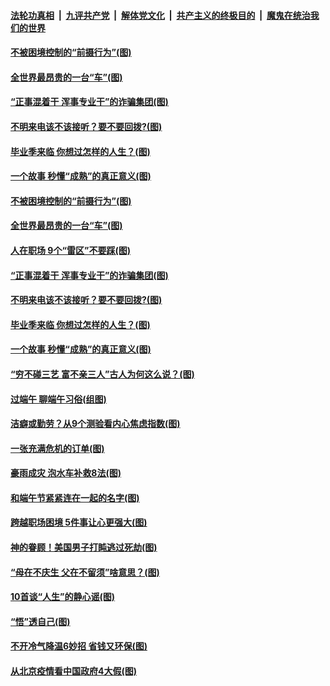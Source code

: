 

####  [法轮功真相](../../../../basic/blob/master/README.md?t=06271131) &nbsp;|&nbsp; [九评共产党](../../../../9ping.md/blob/master/README.md?t=06271131) &nbsp;|&nbsp; [解体党文化](../../../../jtdwh.md/blob/master/README.md?t=06271131)  &nbsp;|&nbsp; [共产主义的终极目的](../../../../gczydzjmd.md/blob/master/README.md?t=06271131) &nbsp;|&nbsp; [魔鬼在统治我们的世界](../../../../mgztzwmdsj.md/blob/master/README.md?t=06271131) 

#### [不被困境控制的“前摄行为”(图)](../pages/p8/937145.md?t=06271131) 

#### [全世界最昂贵的一台“车”(图)](../pages/p8/937477.md?t=06271131) 

#### [“正事混着干 浑事专业干”的诈骗集团(图)](../pages/p8/937732.md?t=06271131) 

#### [不明来电该不该接听？要不要回拨?(图)](../pages/p8/936929.md?t=06271131) 

#### [毕业季来临 你想过怎样的人生？(图)](../pages/p8/937661.md?t=06271131) 

#### [一个故事 秒懂“成熟”的真正意义(图)](../pages/p8/936405.md?t=06271131) 

#### [不被困境控制的“前摄行为”(图)](../pages/p8/937145.md?t=06271131) 

#### [全世界最昂贵的一台“车”(图)](../pages/p8/937477.md?t=06271131) 

#### [人在职场 9个“雷区”不要踩(图)](../pages/p8/937766.md?t=06271131) 

#### [“正事混着干 浑事专业干”的诈骗集团(图)](../pages/p8/937732.md?t=06271131) 

#### [不明来电该不该接听？要不要回拨?(图)](../pages/p8/936929.md?t=06271131) 

#### [毕业季来临 你想过怎样的人生？(图)](../pages/p8/937661.md?t=06271131) 

#### [一个故事 秒懂“成熟”的真正意义(图)](../pages/p8/936405.md?t=06271131) 

#### [“穷不碰三艺 富不亲三人”古人为何这么说？(图)](../pages/p8/937602.md?t=06271131) 

#### [过端午 聊端午习俗(组图)](../pages/p8/937246.md?t=06271131) 

#### [洁癖或勤劳？从9个测验看内心焦虑指数(图)](../pages/p8/937558.md?t=06271131) 

#### [一张充满危机的订单(图)](../pages/p8/936981.md?t=06271131) 

#### [豪雨成灾 泡水车补救8法(图)](../pages/p8/937526.md?t=06271131) 

#### [和端午节紧紧连在一起的名字(图)](../pages/p8/937448.md?t=06271131) 

#### [跨越职场困境 5件事让心更强大(图)](../pages/p8/937375.md?t=06271131) 

#### [神的眷顾！美国男子打盹逃过死劫(图)](../pages/p8/936985.md?t=06271131) 

#### [“母在不庆生 父在不留须”啥意思？(图)](../pages/p8/937234.md?t=06271131) 

#### [10首谈“人生”的静心谣(图)](../pages/p8/936965.md?t=06271131) 

#### [“悟”透自己(图)](../pages/p8/936972.md?t=06271131) 

#### [不开冷气降温6妙招 省钱又环保(图)](../pages/p8/937329.md?t=06271131) 

#### [从北京疫情看中国政府4大假(图)](../pages/p8/937196.md?t=06271131) 

